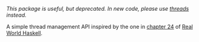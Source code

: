 *This package is useful, but deprecated. In new code, please use [threads][1]
instead.*

A simple thread management API inspired by the one in [chapter 24][2] of
[Real World Haskell][3].

[1]: http://hackage.haskell.org/package/threads
[2]: http://book.realworldhaskell.org/read/concurrent-and-multicore-programming.html
[3]: http://book.realworldhaskell.org/
